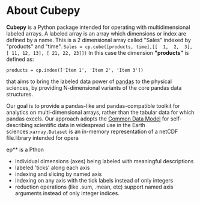 # About Cubepy

**Cubepy** is a Python package intended for operating with multidimensional labeled arrays. A labeled array is an array which dimensions or index are defined by a name.
This is a 2 dimensional array called "Sales" indexed by "products" and "time".
`Sales = cp.cube([products, time],[[  1,  2,  3], [ 11, 12, 13], [ 21, 22, 23]])`
In this case the dimension **"products"** is defined as:

    products = cp.index(['Item 1', 'Item 2', 'Item 3'])


that aims to bring the labeled data power of  [pandas](http://pandas.pydata.org/)  to the physical sciences, by providing N-dimensional variants of the core pandas data structures.

Our goal is to provide a pandas-like and pandas-compatible toolkit for analytics on multi-dimensional arrays, rather than the tabular data for which pandas excels. Our approach adopts the  [Common Data Model](http://www.unidata.ucar.edu/software/thredds/current/netcdf-java/CDM)  for self- describing scientific data in widespread use in the Earth sciences:`xarray.Dataset`  is an in-memory representation of a netCDF file.library intended for opera

ep** is a Pthon 
-   individual dimensions (axes) being labeled with meaningful descriptions
-   labeled 'ticks' along each axis
-   indexing and slicing by named axis
-   indexing on any axis with the tick labels instead of only integers
-   reduction operations (like .sum, .mean, etc) support named axis arguments instead of only integer indices.
<!--stackedit_data:
eyJoaXN0b3J5IjpbMzQ0NzgyNzUsLTE0MDg2ODM5NjEsMjgxNz
Y1NDQ2LC03NjUwNjc1NDUsOTI1ODA5NTg3LDE4ODg4MzY0MTIs
LTE2ODg2NTE2ODAsLTY1ODA1MzAwMCwxMzkyOTMzODg0LDE2MT
k1ODk3NSwxNTQ0MDA2NDEsLTEyNjc3MDU5NjcsLTI0MzgyMDMy
OCwxNDIyMTc0NDA2LC0xMzAzNDA0NTE4LDQ2NjIyNDI2MCw5MD
E1MzgwOTYsMjY4MjE0NjM2XX0=
-->